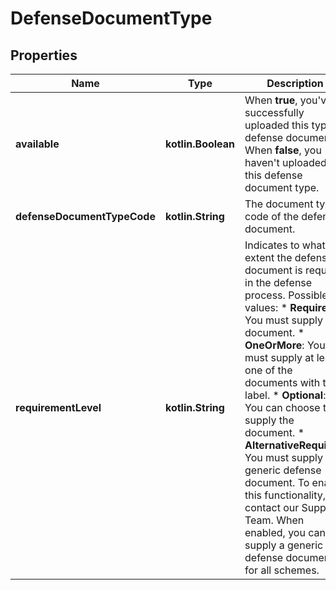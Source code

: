 
# DefenseDocumentType

## Properties
Name | Type | Description | Notes
------------ | ------------- | ------------- | -------------
**available** | **kotlin.Boolean** | When **true**, you&#39;ve successfully uploaded this type of defense document. When **false**, you haven&#39;t uploaded this defense document type. | 
**defenseDocumentTypeCode** | **kotlin.String** | The document type code of the defense document. | 
**requirementLevel** | **kotlin.String** | Indicates to what extent the defense document is required in the defense process.  Possible values:   * **Required**: You must supply the document.   * **OneOrMore**: You must supply at least one of the documents with this label.  * **Optional**: You can choose to supply the document.  * **AlternativeRequired**: You must supply a generic defense document. To enable this functionality, contact our Support Team. When enabled, you can supply a generic defense document for all schemes. | 



